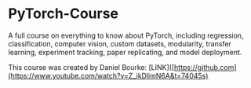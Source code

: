 # PyTorch-Course

A full course on everything to know about PyTorch, including regression, classification, computer vision, custom datasets, modularity, transfer learning, experiment tracking, paper replicating, and model deployment. 


This course was created by Daniel Bourke: [LINK]([https://github.com](https://www.youtube.com/watch?v=Z_ikDlimN6A&t=74045s)


